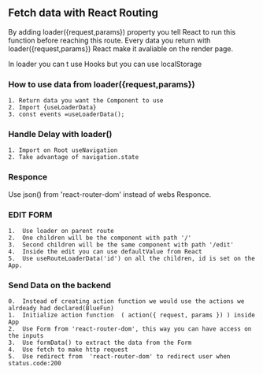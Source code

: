  ## Fetch data with React Routing

 By adding loader({request,params}) property you tell React to run this function before reaching this route.
 Every data you return with loader({request,params}) React make it avaliable on the render page.

 In loader you can t use Hooks but you can use localStorage

 ### How to use data from loader({request,params})

    1. Return data you want the Component to use
    2. Import {useLoaderData} 
    3. const events =useLoaderData();

### Handle Delay with loader()

    1. Import on Root useNavigation
    2. Take advantage of navigation.state

### Responce

Use json() from 'react-router-dom' instead of webs Responce.

### EDIT FORM

    1.  Use loader on parent route
    2.  One children will be the component with path '/'
    3.  Second children will be the same component with path '/edit'
    4.  Inside the edit you can use defaultValue from React
    5.  Use useRouteLoaderData('id') on all the children, id is set on the App.

### Send Data on the backend

    0.  Instead of creating action function we would use the actions we alrdeady had declared(BlueFun)
    1.  Initialize action function  ( action({ request, params }) ) inside App
    2.  Use Form from 'react-router-dom', this way you can have access on the inputs
    3.  Use formData() to extract the data from the Form
    4.  Use fetch to make http request
    5.  Use redirect from  'react-router-dom' to redirect user when status.code:200

